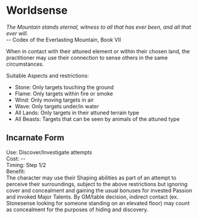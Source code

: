 # Worldsense

*The Mountain stands eternal, witness to all that has ever been, and all that ever will.*  
-- Codex of the Everlasting Mountain, Book VII

When in contact with their attuned element or within their chosen land, the practitioner may use their connection to sense others in the same circumstances.

Suitable Aspects and restrictions:
* Stone: Only targets touching the ground
* Flame: Only targets within fire or smoke
* Wind: Only moving targets in air
* Wave: Only targets under/in water
* All Lands: Only targets in their attuned terrain type
* All Beasts: Targets that can be seen by animals of the attuned type

## Incarnate Form
Use: Discover/Investigate attempts  
Cost: --  
Timing: Step 1/2  
Benefit:  
The character may use their Shaping abilities as part of an attempt to perceive their surroundings, subject to the above restrictions but ignoring cover and concealment and gaining the usual bonuses for invested Passion and invoked Major Talents. By GM/table decision, indirect contact (ex. Stonesense looking for someone standing on an elevated floor) may count as concealment for the purposes of hiding and discovery.